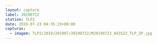 ```yaml
---
layout: capture
label: 20190722
station: TLP2
date: 2019-07-23 04:35:23+00:00
capturas:
  - imagem: TLP2/2019/201907/20190722/M20190723_043523_TLP_2P.jpg
---
```

